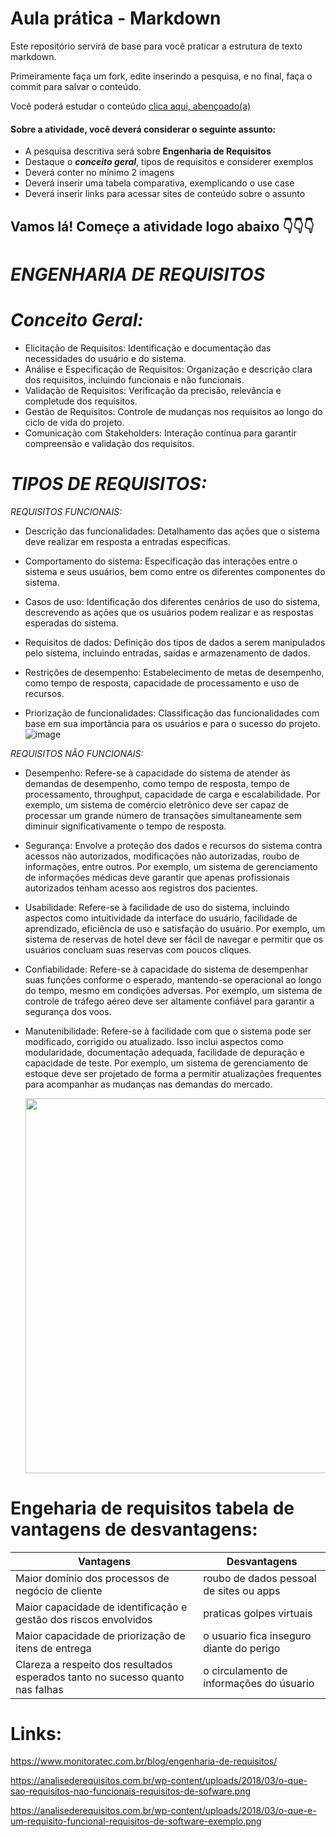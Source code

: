 # Aula prática - Markdown

Este repositório servirá de base para você praticar a estrutura de texto markdown. 

Primeiramente faça um fork, edite inserindo a pesquisa, e no final, faça o commit para salvar o conteúdo.

Você poderá estudar o conteúdo [clica aqui, abençoado(a)](https://docs.pipz.com/central-de-ajuda/learning-center/guia-basico-de-markdown#open)

#### Sobre a atividade, você deverá considerar o seguinte assunto:

- A pesquisa descritiva será sobre **Engenharia de Requisitos**
- Destaque o **_conceito geral_**, tipos de requisitos e considerer exemplos
- Deverá conter no mínimo 2 imagens
- Deverá inserir uma tabela comparativa, exemplicando o use case
- Deverá inserir links para acessar sites de conteúdo sobre o assunto


## Vamos lá! Começe a atividade logo abaixo 👇👇👇

# _ENGENHARIA DE REQUISITOS_ #

# _Conceito Geral:_ # 
* Elicitação de Requisitos: Identificação e documentação das necessidades do usuário e do sistema.
* Análise e Especificação de Requisitos: Organização e descrição clara dos requisitos, incluindo funcionais e não funcionais.
* Validação de Requisitos: Verificação da precisão, relevância e completude dos requisitos.
* Gestão de Requisitos: Controle de mudanças nos requisitos ao longo do ciclo de vida do projeto.
* Comunicação com Stakeholders: Interação contínua para garantir compreensão e validação dos requisitos.
# _TIPOS DE REQUISITOS:_ #


 _REQUISITOS FUNCIONAIS:_
* Descrição das funcionalidades: Detalhamento das ações que o sistema deve realizar em resposta a entradas específicas.

* Comportamento do sistema: Especificação das interações entre o sistema e seus usuários, bem como entre os diferentes componentes do sistema.

* Casos de uso: Identificação dos diferentes cenários de uso do sistema, descrevendo as ações que os usuários podem realizar e as respostas esperadas do sistema.

* Requisitos de dados: Definição dos tipos de dados a serem manipulados pelo sistema, incluindo entradas, saídas e armazenamento de dados.

* Restrições de desempenho: Estabelecimento de metas de desempenho, como tempo de resposta, capacidade de processamento e uso de recursos.

* Priorização de funcionalidades: Classificação das funcionalidades com base em sua importância para os usuários e para o sucesso do projeto.
![image](https://github.com/ArthurEdsondoNascimentoGonzaga/aulaMarkdown/assets/164903811/3a710735-3809-415a-8d4d-55cde43f4845)

_REQUISITOS NÃO FUNCIONAIS:_

* Desempenho: Refere-se à capacidade do sistema de atender às demandas de desempenho, como tempo de resposta, tempo de processamento, throughput, capacidade de carga e escalabilidade. Por exemplo, um sistema de comércio eletrônico deve ser capaz de processar um grande número de transações simultaneamente sem diminuir significativamente o tempo de resposta.

* Segurança: Envolve a proteção dos dados e recursos do sistema contra acessos não autorizados, modificações não autorizadas, roubo de informações, entre outros. Por exemplo, um sistema de gerenciamento de informações médicas deve garantir que apenas profissionais autorizados tenham acesso aos registros dos pacientes.

* Usabilidade: Refere-se à facilidade de uso do sistema, incluindo aspectos como intuitividade da interface do usuário, facilidade de aprendizado, eficiência de uso e satisfação do usuário. Por exemplo, um sistema de reservas de hotel deve ser fácil de navegar e permitir que os usuários concluam suas reservas com poucos cliques.

* Confiabilidade: Refere-se à capacidade do sistema de desempenhar suas funções conforme o esperado, mantendo-se operacional ao longo do tempo, mesmo em condições adversas. Por exemplo, um sistema de controle de tráfego aéreo deve ser altamente confiável para garantir a segurança dos voos.

* Manutenibilidade: Refere-se à facilidade com que o sistema pode ser modificado, corrigido ou atualizado. Isso inclui aspectos como modularidade, documentação adequada, facilidade de depuração e capacidade de teste. Por exemplo, um sistema de gerenciamento de estoque deve ser projetado de forma a permitir atualizações frequentes para acompanhar as mudanças nas demandas do mercado.

  <img src="https://analisederequisitos.com.br/wp-content/uploads/2018/03/o-que-sao-requisitos-nao-funcionais-requisitos-de-sofware.png" width="600px">

# Engeharia de requisitos tabela de vantagens de desvantagens:

| Vantagens                                                                      | Desvantagens                             |
|--------------------------------------------------------------------------------|------------------------------------------|
| Maior domínio dos processos de negócio de cliente                              | roubo de dados pessoal de sites ou apps  |
| Maior capacidade de identificação e gestão dos riscos envolvidos               | praticas golpes virtuais                 |
| Maior capacidade de priorização de itens de entrega                            | o usuario fica inseguro diante do perigo |
| Clareza a respeito dos resultados esperados tanto no sucesso quanto nas falhas | o circulamento de informações do úsuario |
  

# Links:
https://www.monitoratec.com.br/blog/engenharia-de-requisitos/

https://analisederequisitos.com.br/wp-content/uploads/2018/03/o-que-sao-requisitos-nao-funcionais-requisitos-de-sofware.png

https://analisederequisitos.com.br/wp-content/uploads/2018/03/o-que-e-um-requisito-funcional-requisitos-de-software-exemplo.png
